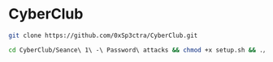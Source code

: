 # CyberClub

```bash
git clone https://github.com/0xSp3ctra/CyberClub.git
```
```bash
cd CyberClub/Seance\ 1\ -\ Password\ attacks && chmod +x setup.sh && ./setup.sh
```

